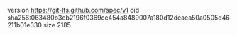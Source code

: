 version https://git-lfs.github.com/spec/v1
oid sha256:063480b3eb2196f0369cc454a8489007a180d12deaea50a0505d46211b01e330
size 2185
